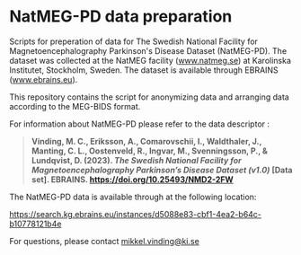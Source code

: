 # NatMEG-PD data preparation

Scripts for preperation of data for The Swedish National Facility for Magnetoencephalography Parkinson's Disease Dataset (NatMEG-PD). The dataset was collected at the NatMEG facility (www.natmeg.se) at Karolinska Institutet, Stockholm, Sweden. The dataset is available through EBRAINS (www.ebrains.eu).

This repository contains the script for anonymizing data and arranging data according to the MEG-BIDS format.

For information about NatMEG-PD please refer to the data descriptor :

> **Vinding, M. C., Eriksson, A., Comarovschii, I., Waldthaler, J., Manting, C. L., Oostenveld, R., Ingvar, M., Svenningsson, P., & Lundqvist, D. (2023). *The Swedish National Facility for Magnetoencephalography Parkinson’s Disease Dataset (v1.0)* [Data set]. EBRAINS. https://doi.org/10.25493/NMD2-2FW**

The NatMEG-PD data is available through at the following location:

https://search.kg.ebrains.eu/instances/d5088e83-cbf1-4ea2-b64c-b10778121b4e

For questions, please contact mikkel.vinding@ki.se
